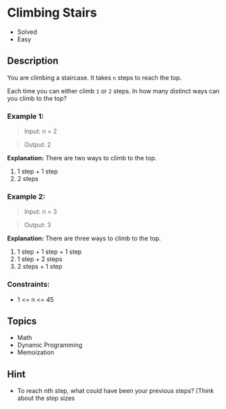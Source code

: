# Climbing Stairs
- Solved
- Easy

## Description
You are climbing a staircase. It takes `n` steps to reach the top.

Each time you can either climb `1` or `2` steps. In how many distinct ways can you climb to the top?

### Example 1:

> Input: n = 2

> Output: 2

**Explanation:** There are two ways to climb to the top.
1. 1 step + 1 step
2. 2 steps

### Example 2:

> Input: n = 3

> Output: 3

**Explanation:** There are three ways to climb to the top.
1. 1 step + 1 step + 1 step
2. 1 step + 2 steps
3. 2 steps + 1 step
 

### Constraints:

- 1 <= n <= 45

## Topics

- Math
- Dynamic Programming
- Memoization

## Hint

- To reach nth step, what could have been your previous steps? (Think about the step sizes
